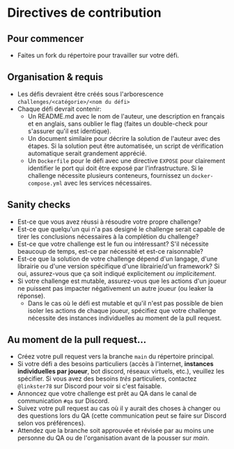 # Directives de contribution

## Pour commencer
- Faites un fork du répertoire pour travailler sur votre défi.

## Organisation & requis
- Les défis devraient être créés sous l'arborescence `challenges/<catégorie>/<nom du défi>`
- Chaque défi devrait contenir:
    - Un README.md avec le nom de l'auteur, une description en français et en anglais, sans oublier le flag (faites un double-check pour s'assurer qu'il est identique).
    - Un document similaire pour décrire la solution de l'auteur avec des étapes. Si la solution peut être automatisée, un script de vérification automatique serait grandement apprécié.
    - Un `Dockerfile` pour le défi avec une directive `EXPOSE` pour clairement identifier le port qui doit être exposé par l'infrastructure. Si le challenge nécessite plusieurs conteneurs, fournissez un `docker-compose.yml` avec les services nécessaires.


## Sanity checks
- Est-ce que vous avez réussi à résoudre votre propre challenge?
- Est-ce que quelqu'un qui n'a pas designé le challenge serait capable de tirer les conclusions nécessaires à la complétion du challenge?
- Est-ce que votre challenge est le fun ou intéressant? S'il nécessite beaucoup de temps, est-ce par nécessité et est-ce raisonnable?
- Est-ce que la solution de votre challenge dépend d'un langage, d'une librairie ou d'une version spécifique d'une librairie/d'un framework? Si oui, assurez-vous que ça soit indiqué explicitement _ou implicitement_.
- Si votre challenge est mutable, assurez-vous que les actions d'un joueur ne puissent pas impacter négativement un autre joueur (ou leaker la réponse).
    - Dans le cas où le défi est mutable et qu'il n'est pas possible de bien isoler les actions de chaque joueur, spécifiez que votre challenge nécessite des instances individuelles au moment de la pull request.

## Au moment de la pull request...
- Créez votre pull request vers la branche `main` du répertoire principal.
- Si votre défi a des besoins particuliers (accès à l'internet, **instances individuelles par joueur**, bot discord, réseaux virtuels, etc.), veuillez les spécifier. Si vous avez des besoins _très_ particuliers, contactez `@linkster78` sur Discord pour voir si c'est faisable.
- Annoncez que votre challenge est prêt au QA dans le canal de communication `#qa` sur Discord.
- Suivez votre pull request au cas où il y aurait des choses à changer ou des questions lors du QA (cette communication peut se faire sur Discord selon vos préférences).
- Attendez que la branche soit approuvée et révisée par au moins une personne du QA ou de l'organisation avant de la pousser sur *main*.